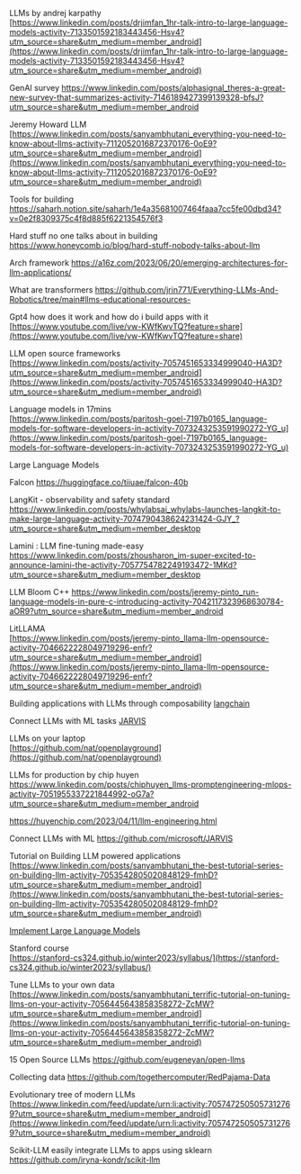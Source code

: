 
LLMs by andrej karpathy  
[https://www.linkedin.com/posts/drjimfan_1hr-talk-intro-to-large-language-models-activity-7133501592183443456-Hsv4?utm_source=share&utm_medium=member_android](https://www.linkedin.com/posts/drjimfan_1hr-talk-intro-to-large-language-models-activity-7133501592183443456-Hsv4?utm_source=share&utm_medium=member_android)

GenAI survey
https://www.linkedin.com/posts/alphasignal_theres-a-great-new-survey-that-summarizes-activity-7146189427399139328-bfsJ?utm_source=share&utm_medium=member_android

Jeremy Howard LLM  
[https://www.linkedin.com/posts/sanyambhutani_everything-you-need-to-know-about-llms-activity-7112052016872370176-0oE9?utm_source=share&utm_medium=member_android](https://www.linkedin.com/posts/sanyambhutani_everything-you-need-to-know-about-llms-activity-7112052016872370176-0oE9?utm_source=share&utm_medium=member_android)

Tools for building
https://saharh.notion.site/saharh/1e4a35681007464faaa7cc5fe00dbd34?v=0e2f8309375c4f8d885f6221354576f3

Hard stuff no one talks about in building
https://www.honeycomb.io/blog/hard-stuff-nobody-talks-about-llm

Arch framework
https://a16z.com/2023/06/20/emerging-architectures-for-llm-applications/

What are transformers
https://github.com/jrin771/Everything-LLMs-And-Robotics/tree/main#llms-educational-resources-

Gpt4 how does it work and how do i build apps with it  
[https://www.youtube.com/live/vw-KWfKwvTQ?feature=share](https://www.youtube.com/live/vw-KWfKwvTQ?feature=share)

LLM open source frameworks  
[https://www.linkedin.com/posts/activity-7057451653334999040-HA3D?utm_source=share&utm_medium=member_android](https://www.linkedin.com/posts/activity-7057451653334999040-HA3D?utm_source=share&utm_medium=member_android)

Language models in 17mins  
[https://www.linkedin.com/posts/paritosh-goel-7197b0165_language-models-for-software-developers-in-activity-7073243253591990272-YG_u](https://www.linkedin.com/posts/paritosh-goel-7197b0165_language-models-for-software-developers-in-activity-7073243253591990272-YG_u)

Large Language Models  

Falcon
https://huggingface.co/tiiuae/falcon-40b

LangKit - observability and safety standard
https://www.linkedin.com/posts/whylabsai_whylabs-launches-langkit-to-make-large-language-activity-7074790438624231424-GJY_?utm_source=share&utm_medium=member_desktop

Lamini : LLM fine-tuning made-easy
https://www.linkedin.com/posts/zhousharon_im-super-excited-to-announce-lamini-the-activity-7057754782249193472-1MKd?utm_source=share&utm_medium=member_desktop

LLM Bloom C++
https://www.linkedin.com/posts/jeremy-pinto_run-language-models-in-pure-c-introducing-activity-7042117323968630784-aOR9?utm_source=share&utm_medium=member_android

LitLLAMA  
[https://www.linkedin.com/posts/jeremy-pinto_llama-llm-opensource-activity-7046622228049719296-enfr?utm_source=share&utm_medium=member_android](https://www.linkedin.com/posts/jeremy-pinto_llama-llm-opensource-activity-7046622228049719296-enfr?utm_source=share&utm_medium=member_android)

Building applications with LLMs through composability
[langchain](https://github.com/hwchase17/langchain)

Connect LLMs with ML tasks
[JARVIS](https://github.com/microsoft/JARVIS)

LLMs on your laptop  
[https://github.com/nat/openplayground](https://github.com/nat/openplayground)

LLMs for production by chip huyen
https://www.linkedin.com/posts/chiphuyen_llms-promptengineering-mlops-activity-7051955337221844992-oG7a?utm_source=share&utm_medium=member_android

https://huyenchip.com/2023/04/11/llm-engineering.html

Connect LLMs with ML
https://github.com/microsoft/JARVIS

Tutorial on Building LLM powered applications  
[https://www.linkedin.com/posts/sanyambhutani_the-best-tutorial-series-on-building-llm-activity-7053542805020848129-fmhD?utm_source=share&utm_medium=member_android](https://www.linkedin.com/posts/sanyambhutani_the-best-tutorial-series-on-building-llm-activity-7053542805020848129-fmhD?utm_source=share&utm_medium=member_android)

[Implement Large Language Models](https://www.linkedin.com/posts/yijing-barry-zhang_as-a-llm-practioner-this-is-my-current-framework-activity-7051010639225319424-rqk1?utm_source=share&utm_medium=member_desktop)

Stanford course  
[https://stanford-cs324.github.io/winter2023/syllabus/](https://stanford-cs324.github.io/winter2023/syllabus/)

Tune LLMs to your own data  
[https://www.linkedin.com/posts/sanyambhutani_terrific-tutorial-on-tuning-llms-on-your-activity-7056445643858358272-ZcMW?utm_source=share&utm_medium=member_android](https://www.linkedin.com/posts/sanyambhutani_terrific-tutorial-on-tuning-llms-on-your-activity-7056445643858358272-ZcMW?utm_source=share&utm_medium=member_android)

15 Open Source LLMs
https://github.com/eugeneyan/open-llms

Collecting data
https://github.com/togethercomputer/RedPajama-Data

Evolutionary tree of modern LLMs  
[https://www.linkedin.com/feed/update/urn:li:activity:7057472505057312769?utm_source=share&utm_medium=member_android](https://www.linkedin.com/feed/update/urn:li:activity:7057472505057312769?utm_source=share&utm_medium=member_android)

Scikit-LLM easily integrate LLMs to apps using sklearn
https://github.com/iryna-kondr/scikit-llm